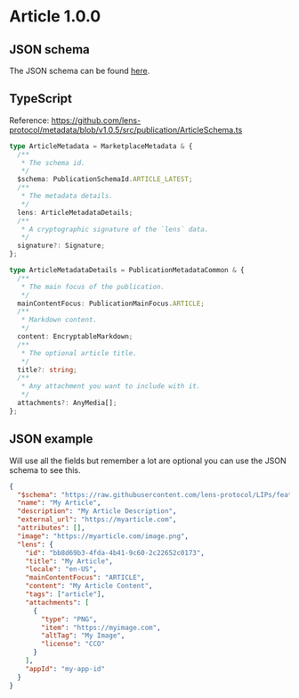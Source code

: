 # Article 1.0.0

## JSON schema

The JSON schema can be found [here](https://github.com/lens-protocol/metadata/blob/v1.0.5/jsonschemas/publications/article/3.0.0.json).

## TypeScript

Reference: https://github.com/lens-protocol/metadata/blob/v1.0.5/src/publication/ArticleSchema.ts

```ts
type ArticleMetadata = MarketplaceMetadata & {
  /**
   * The schema id.
   */
  $schema: PublicationSchemaId.ARTICLE_LATEST;
  /**
   * The metadata details.
   */
  lens: ArticleMetadataDetails;
  /**
   * A cryptographic signature of the `lens` data.
   */
  signature?: Signature;
};

type ArticleMetadataDetails = PublicationMetadataCommon & {
  /**
   * The main focus of the publication.
   */
  mainContentFocus: PublicationMainFocus.ARTICLE;
  /**
   * Markdown content.
   */
  content: EncryptableMarkdown;
  /**
   * The optional article title.
   */
  title?: string;
  /**
   * Any attachment you want to include with it.
   */
  attachments?: AnyMedia[];
};
```

## JSON example

Will use all the fields but remember a lot are optional you can use the JSON schema to see this.

```json
{
  "$schema": "https://raw.githubusercontent.com/lens-protocol/LIPs/feat/metadata-standards/lens-metadata-standards/publication/article/1.0.0/schema.json",
  "name": "My Article",
  "description": "My Article Description",
  "external_url": "https://myarticle.com",
  "attributes": [],
  "image": "https://myarticle.com/image.png",
  "lens": {
    "id": "bb8d69b3-4fda-4b41-9c60-2c22652c0173",
    "title": "My Article",
    "locale": "en-US",
    "mainContentFocus": "ARTICLE",
    "content": "My Article Content",
    "tags": ["article"],
    "attachments": [
      {
        "type": "PNG",
        "item": "https://myimage.com",
        "altTag": "My Image",
        "license": "CCO"
      }
    ],
    "appId": "my-app-id"
  }
}
```
